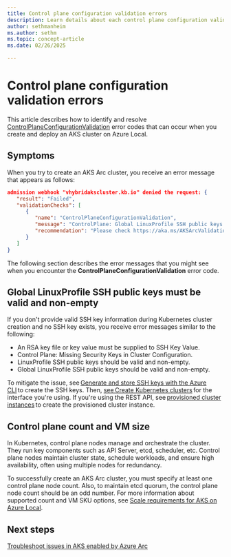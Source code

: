```yaml
---
title: Control plane configuration validation errors
description: Learn details about each control plane configuration validation error.
author: sethmanheim
ms.author: sethm
ms.topic: concept-article
ms.date: 02/26/2025

---
```


# Control plane configuration validation errors

This article describes how to identify and resolve [ControlPlaneConfigurationValidation](configure-ssh-keys.md) error codes that can occur when you create and deploy an AKS cluster on Azure Local.

## Symptoms

When you try to create an AKS Arc cluster, you receive an error message that appears as follows:

```json
admission webhook "vhybridakscluster.kb.io" denied the request: { 
   "result": "Failed", 
   "validationChecks": [ 
      { 
         "name": "ControlPlaneConfigurationValidation", 
         "message": "ControlPlane: Global LinuxProfile SSH public keys should be valid and non-empty. ssh: no key found", 
         "recommendation": "Please check https://aka.ms/AKSArcValidationErrors/ControlPlaneConfigurationValidation for recommendations" 
      } 
   ] 
}
```

The following section describes the error messages that you might see when you encounter the **ControlPlaneConfigurationValidation** error code.

## Global LinuxProfile SSH public keys must be valid and non-empty

If you don't provide valid SSH key information during Kubernetes cluster creation and no SSH key exists, you receive error messages similar to the following:

- An RSA key file or key value must be supplied to SSH Key Value.
- Control Plane: Missing Security Keys in Cluster Configuration.
- LinuxProfile SSH public keys should be valid and non-empty.
- Global LinuxProfile SSH public keys should be valid and non-empty.

To mitigate the issue, see [Generate and store SSH keys with the Azure CLI](ssh-keys-azure-cli.md#generate-new-keys) to create the SSH keys. Then, [see Create Kubernetes clusters](aks-create-clusters-cli.md) for the interface you're using. If you're using the REST API, see [provisioned cluster instances](/rest/api/hybridcontainer/provisioned-cluster-instances) to create the provisioned cluster instance.

## Control plane count and VM size

In Kubernetes, control plane nodes manage and orchestrate the cluster. They run key components such as API Server, etcd, scheduler, etc. Control plane nodes maintain cluster state, schedule workloads, and ensure high availability, often using multiple nodes for redundancy.

To successfully create an AKS Arc cluster, you must specify at least one control plane node count. Also, to maintain etcd quorum, the control plane node count should be an odd number. For more information about supported count and VM SKU options, see [Scale requirements for AKS on Azure Local](scale-requirements.md#support-count-for-aks-on-hci).

## Next steps

[Troubleshoot issues in AKS enabled by Azure Arc](aks-troubleshoot.md)
